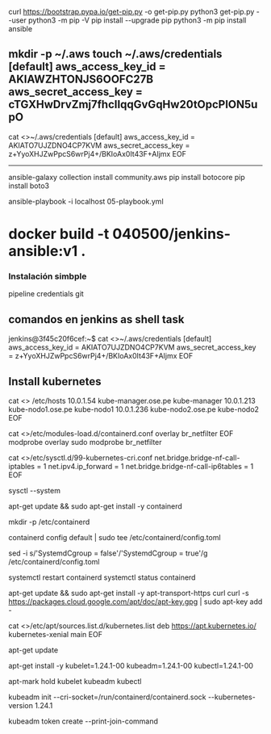 curl https://bootstrap.pypa.io/get-pip.py -o get-pip.py
python3 get-pip.py --user
python3 -m pip -V
pip install --upgrade pip
python3 -m pip install ansible

mkdir -p ~/.aws
touch ~/.aws/credentials
[default]
aws_access_key_id = AKIAWZHTONJS6OOFC27B
aws_secret_access_key = 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
---

cat <<EOF >>~/.aws/credentials
[default]
aws_access_key_id = AKIATO7UJZDNO4CP7KVM
aws_secret_access_key = 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
EOF

---
ansible-galaxy collection install community.aws
pip install botocore
pip install boto3

ansible-playbook -i localhost 05-playbook.yml

# docker build -t 040500/jenkins-ansible:v1 .

### Instalación simbple
pipeline
credentials
git


## comandos en jenkins as shell task
jenkins@3f45c20f6cef:~$ cat <<EOF >>~/.aws/credentials
[default]
aws_access_key_id = AKIATO7UJZDNO4CP7KVM
aws_secret_access_key = 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
EOF

## Install kubernetes
cat <<EOF >> /etc/hosts
10.0.1.54 kube-manager.ose.pe kube-manager
10.0.1.213 kube-nodo1.ose.pe kube-nodo1
10.0.1.236 kube-nodo2.ose.pe kube-nodo2
EOF

cat <<EOF >>/etc/modules-load.d/containerd.conf
overlay br_netfilter
EOF
modprobe overlay sudo modprobe br_netfilter

cat <<EOF >>/etc/sysctl.d/99-kubernetes-cri.conf
net.bridge.bridge-nf-call-iptables = 1
net.ipv4.ip_forward = 1
net.bridge.bridge-nf-call-ip6tables = 1
EOF

sysctl --system 

apt-get update && sudo apt-get install -y containerd 

mkdir -p /etc/containerd

containerd config default | sudo tee /etc/containerd/config.toml

sed -i s/'SystemdCgroup = false'/'SystemdCgroup = true'/g /etc/containerd/config.toml

systemctl restart containerd 
systemctl status containerd 

apt-get update && sudo apt-get install -y apt-transport-https curl
curl -s https://packages.cloud.google.com/apt/doc/apt-key.gpg | sudo apt-key add - 

cat <<EOF >>/etc/apt/sources.list.d/kubernetes.list
deb https://apt.kubernetes.io/ kubernetes-xenial main
EOF

apt-get update 

apt-get install -y kubelet=1.24.1-00 kubeadm=1.24.1-00 kubectl=1.24.1-00

apt-mark hold kubelet kubeadm kubectl 





kubeadm init --cri-socket=/run/containerd/containerd.sock --kubernetes-version 1.24.1 

kubeadm token create --print-join-command 